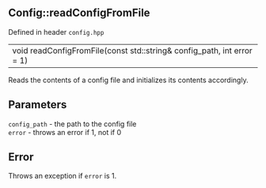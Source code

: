 ## Config::readConfigFromFile
Defined in header `config.hpp`

| |
| --- |
| void readConfigFromFile(const std::string& config_path, int error = 1) |

Reads the contents of a config file and initializes its contents accordingly.

## Parameters
`config_path` - the path to the config file \
`error` - throws an error if 1, not if 0

## Error
Throws an exception if `error` is 1.